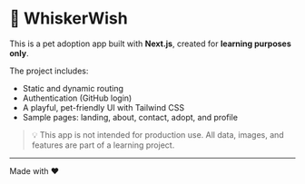 # 🐾 WhiskerWish

This is a pet adoption app built with **Next.js**, created for **learning purposes only**.

The project includes:
- Static and dynamic routing
- Authentication (GitHub login)
- A playful, pet-friendly UI with Tailwind CSS
- Sample pages: landing, about, contact, adopt, and profile

> 💡 This app is not intended for production use. All data, images, and features are part of a learning project.

---

Made with ❤️